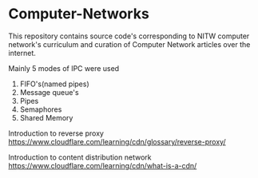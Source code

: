 # Computer-Networks

This repository contains source code's corresponding to NITW computer network's curriculum and curation of Computer Network articles over the internet.

Mainly 5 modes of IPC were used
1. FIFO's(named pipes)
2. Message queue's
3. Pipes
4. Semaphores
5. Shared Memory

Introduction to reverse proxy 
https://www.cloudflare.com/learning/cdn/glossary/reverse-proxy/

Introduction to content distribution network
https://www.cloudflare.com/learning/cdn/what-is-a-cdn/

